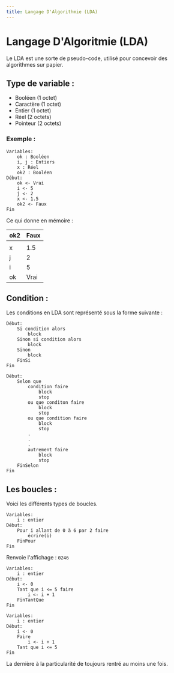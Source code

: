 ```yaml
---
title: Langage D'Algorithmie (LDA)
---
```

# Langage D'Algoritmie (LDA)

Le LDA est une sorte de pseudo-code, utilisé pour concevoir des algorithmes sur papier.

## Type de variable :

- Booléen (1 octet)
- Caractère (1 octet)
- Entier (1 octet)
- Réel (2 octets)
- Pointeur (2 octets)

### Exemple :

```
Variables:
    ok : Booléen
    i, j : Entiers
    x : Réel
    ok2 : Booléen
Début:
    ok <- Vrai
    i <- 5
    j <- 2
    x <- 1.5
    ok2 <- Faux
Fin
```

Ce qui donne en mémoire :

|ok2|Faux|
|-|-|
| | |
|x|1.5|
|j|2|
|i|5|
|ok|Vrai|

## Condition :

Les conditions en LDA sont représenté sous la forme suivante :

```
Début:
    Si condition alors
        block
    Sinon si condition alors
        block
    Sinon
        block
    FinSi
Fin
```

```
Début:
    Selon que
        condition faire
            block
            stop
        ou que conditon faire
            block
            stop
        ou que condition faire
            block
            stop
        .
        .
        .
        autrement faire
            block
            stop
    FinSelon
Fin
```

## Les boucles :

Voici les différents types de boucles.

```
Variables:
    i : entier
Début:
    Pour i allant de 0 à 6 par 2 faire
        écrire(i)
    FinPour
Fin
```

Renvoie l'affichage : `0246`

```
Variables:
    i : entier
Début:
    i <- 0
    Tant que i <= 5 faire
        i <- i + 1
    FinTantQue
Fin
```

```
Variables:
    i : entier
Début:
    i <- 0
    Faire
        i <- i + 1
    Tant que i <= 5
Fin
```

La dernière à la particularité de toujours rentré au moins une fois.